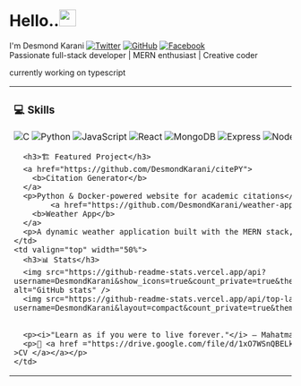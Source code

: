 <h1>Hello..<img src="https://media.giphy.com/media/hvRJCLFzcasrR4ia7z/giphy.gif" width="30px"/></h1>
<p>I'm Desmond Karani <a href="https://x.com/karani_des"><img src="https://img.shields.io/badge/X-%231DA1F2.svg?style=flat&logo=Twitter&logoColor=white" alt="Twitter" /></a>
        <a href="https://www.linkedin.com/in/desmond-karani-a78359b2/"><img src="https://img.shields.io/badge/Linkedin-%23181717.svg?style=flat&logo=github&logoColor=white" alt="GitHub" /></a>
        <a href="https://www.facebook.com/desmondkarani"><img src="https://img.shields.io/badge/Facebook-%231877F2.svg?style=flat&logo=Facebook&logoColor=white" alt="Facebook" /></a><br>
Passionate full-stack developer | MERN enthusiast | Creative coder</p>
<p>currently working on typescript</p>

<table>
  <tr>
    <td valign="top" width="50%">
      <h3>💻 Skills</h3>
      <p>
        <img src="https://img.shields.io/badge/%20-%2300599C.svg?style=flat&logo=c&logoColor=white" alt="C" />
        <img src="https://img.shields.io/badge/%20-%2314354C.svg?style=flat&logo=python&logoColor=white" alt="Python" />
        <img src="https://img.shields.io/badge/%20-%23F7DF1E.svg?style=flat&logo=javascript&logoColor=black" alt="JavaScript" />
        <img src="https://img.shields.io/badge/%20-%2361DAFB.svg?style=flat&logo=react&logoColor=black" alt="React" />
        <img src="https://img.shields.io/badge/%20-%2347A248.svg?style=flat&logo=mongodb&logoColor=white" alt="MongoDB" />
        <img src="https://img.shields.io/badge/%20-%23000000.svg?style=flat&logo=express&logoColor=white" alt="Express" />
        <img src="https://img.shields.io/badge/%20-%23339933.svg?style=flat&logo=node.js&logoColor=white" alt="Node.js" />
      </p>
      
      <h3>🏗️ Featured Project</h3>
      <a href="https://github.com/DesmondKarani/citePY">
        <b>Citation Generator</b>
      </a>
      <p>Python & Docker-powered website for academic citations</p>
            <a href="https://github.com/DesmondKarani/weather-app">
        <b>Weather App</b>
      </a>
      <p>A dynamic weather application built with the MERN stack, featuring real-time weather updates</p>
    </td>
    <td valign="top" width="50%">
      <h3>📊 Stats</h3>
      <img src="https://github-readme-stats.vercel.app/api?username=DesmondKarani&show_icons=true&count_private=true&theme=radical&hide_border=true&hide_title=true" alt="GitHub stats" />
      <img src="https://github-readme-stats.vercel.app/api/top-langs/?username=DesmondKarani&layout=compact&count_private=true&theme=radical)"/>
      
      
      <p><i>"Learn as if you were to live forever."</i> – Mahatma Gandhi</p>
      <p>📃 <a href ="https://drive.google.com/file/d/1xO7WSnQBELkhC11CipCuO1egDUclAwfm/view?usp=drive_link" >CV </a></a></p>
    </td>
  </tr>
</table>
